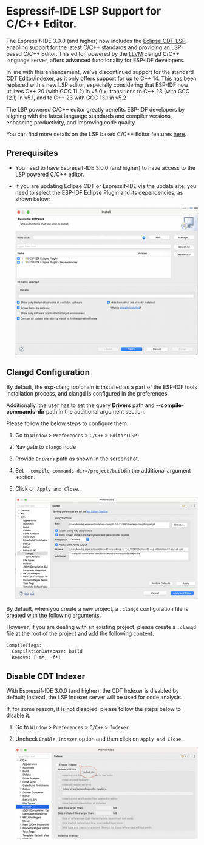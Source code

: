 # Espressif-IDE LSP Support for C/C++ Editor.

The Espressif-IDE 3.0.0 (and higher) now includes the [Eclipse CDT-LSP](https://github.com/eclipse-cdt/cdt-lsp/), enabling support for the latest C/C++ standards and providing an LSP-based C/C++ Editor. This editor, powered by the [LLVM](https://clangd.llvm.org/) clangd C/C++ language server, offers advanced functionality for ESP-IDF developers.

In line with this enhancement, we've discontinued support for the standard CDT Editor/Indexer, as it only offers support for up to C++ 14. This has been replaced with a new LSP editor, especially considering that ESP-IDF now utilizes C++ 20 (with GCC 11.2) in v5.0.x, transitions to C++ 23 (with GCC 12.1) in v5.1, and to C++ 23 with GCC 13.1 in v5.2

The LSP powered C/C++ editor greatly benefits ESP-IDF developers by aligning with the latest language standards and compiler versions, enhancing productivity, and improving code quality.

You can find more details on the LSP based C/C++ Editor features [here](https://github.com/eclipse-cdt/cdt-lsp/).

## Prerequisites
- You need to have Espressif-IDE 3.0.0 (and higher) to have access to the LSP powered C/C++ editor. 
- If you are updating Eclipse CDT or Espressif-IDE via the update site, you need to select the ESP-IDF Eclipse Plugin and its dependencies, as shown below:

 	![](images/clangd/cdtlsp_updatesite.png)

## Clangd Configuration

By default, the esp-clang toolchain is installed as a part of the ESP-IDF tools installation process, and clangd is configured in the preferences.

Additionally, the user has to set the query **Drivers** path and **--compile-commands-dir** path in the additional argument section.

Please follow the below steps to configure them:

1. Go to `Window` > `Preferences` > `C/C++` > `Editor(LSP)`
2. Navigate to `clangd` node
3. Provide `Drivers` path as shown in the screenshot.
4. Set `--compile-commands-dir=/project/build`in the additional argument section.
5. Click on `Apply and Close`.

 	![](images/clangd/clangd_config.png)

By default, when you create a new project, a `.clangd` configuration file is created with the following arguments.

However, if you are dealing with an existing project, please create a `.clangd` file at the root of the project and add the following content.

```
CompileFlags:
  CompilationDatabase: build
  Remove: [-m*, -f*]
```	

## Disable CDT Indexer
With Espressif-IDE 3.0.0 (and higher), the CDT Indexer is disabled by default; instead, the LSP Indexer server will be used for code analysis.

If, for some reason, it is not disabled, please follow the steps below to disable it.

1. Go to `Window` > `Preferences` > `C/C++` > `Indexer`
2. Uncheck `Enable Indexer` option and then click on `Apply and Close`.
   
   
   ![](images/clangd/cdt_indexer_disable.png)
